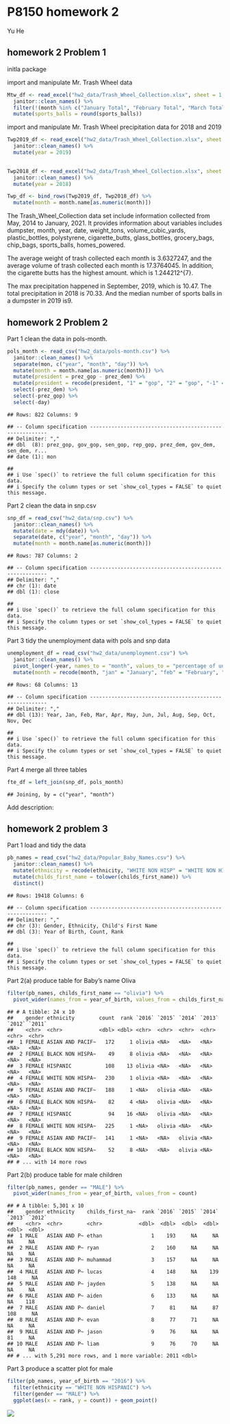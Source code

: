P8150 homework 2
================
Yu He

## homework 2 Problem 1

initla package

import and manipulate Mr. Trash Wheel data

``` r
Mtw_df <- read_excel("hw2_data/Trash_Wheel_Collection.xlsx", sheet = 1, range = "A2:N408") %>% 
  janitor::clean_names() %>% 
  filter(!(month %in% c("January Total", "February Total", "March Total", "April Total", "May Total", "June Total", "July Total", "August Total", "September Total", "October Total", "November  Total", "December Total", "Grand Total"))) %>% 
  mutate(sports_balls = round(sports_balls))
```

import and manipulate Mr. Trash Wheel precipitation data for 2018 and
2019

``` r
Twp2019_df <- read_excel("hw2_data/Trash_Wheel_Collection.xlsx", sheet = "2019 Precipitation", range = "A2:B14") %>% 
  janitor::clean_names() %>% 
  mutate(year = 2019)
  

Twp2018_df <- read_excel("hw2_data/Trash_Wheel_Collection.xlsx", sheet = "2018 Precipitation",  range = "A2:B14") %>% 
  janitor::clean_names() %>% 
  mutate(year = 2018)

Twp_df <- bind_rows(Twp2019_df, Twp2018_df) %>% 
  mutate(month = month.name[as.numeric(month)])
```

The Trash_Wheel_Collection data set include information collected from
May, 2014 to January, 2021. It provides information about variables
includes dumpster, month, year, date, weight_tons, volume_cubic_yards,
plastic_bottles, polystyrene, cigarette_butts, glass_bottles,
grocery_bags, chip_bags, sports_balls, homes_powered.

The average weight of trash collected each month is 3.6327247, and the
average volume of trash collected each month is 17.3764045. In addition,
the cigarette butts has the highest amount. which is 1.244212^{7}.

The max precipitation happened in September, 2019, which is 10.47. The
total precipitation in 2018 is 70.33. And the median number of sports
balls in a dumpster in 2019 is9.

## homework 2 Problem 2

Part 1 clean the data in pols-month.

``` r
pols_month <- read_csv("hw2_data/pols-month.csv") %>% 
  janitor::clean_names() %>% 
  separate(mon, c("year", "month", "day")) %>% 
  mutate(month = month.name[as.numeric(month)]) %>% 
  mutate(president = prez_gop - prez_dem) %>% 
  mutate(president = recode(president, "1" = "gop", "2" = "gop", "-1" = "dem")) %>% 
  select(-prez_dem) %>% 
  select(-prez_gop) %>% 
  select(-day)
```

    ## Rows: 822 Columns: 9

    ## -- Column specification --------------------------------------------------------
    ## Delimiter: ","
    ## dbl  (8): prez_gop, gov_gop, sen_gop, rep_gop, prez_dem, gov_dem, sen_dem, r...
    ## date (1): mon

    ## 
    ## i Use `spec()` to retrieve the full column specification for this data.
    ## i Specify the column types or set `show_col_types = FALSE` to quiet this message.

Part 2 clean the data in snp.csv

``` r
snp_df = read_csv("hw2_data/snp.csv") %>% 
  janitor::clean_names() %>% 
  mutate(date = mdy(date)) %>% 
  separate(date, c("year", "month", "day")) %>% 
  mutate(month = month.name[as.numeric(month)])
```

    ## Rows: 787 Columns: 2

    ## -- Column specification --------------------------------------------------------
    ## Delimiter: ","
    ## chr (1): date
    ## dbl (1): close

    ## 
    ## i Use `spec()` to retrieve the full column specification for this data.
    ## i Specify the column types or set `show_col_types = FALSE` to quiet this message.

Part 3 tidy the unemployment data with pols and snp data

``` r
unemployment_df = read_csv("hw2_data/unemployment.csv") %>% 
  janitor::clean_names() %>% 
  pivot_longer(-year, names_to = "month", values_to = "percentage of unemployment" ) %>%   
  mutate(month = recode(month, "jan" = "January", "feb" = "February", "mar" = "March", "apr" = "April", "may" = "May", "jun" = "June", "jul" = "July", "aug" = "August", "sep" = "September", "oct" = "October", "nov" = "November", "dec" = "December"))
```

    ## Rows: 68 Columns: 13

    ## -- Column specification --------------------------------------------------------
    ## Delimiter: ","
    ## dbl (13): Year, Jan, Feb, Mar, Apr, May, Jun, Jul, Aug, Sep, Oct, Nov, Dec

    ## 
    ## i Use `spec()` to retrieve the full column specification for this data.
    ## i Specify the column types or set `show_col_types = FALSE` to quiet this message.

Part 4 merge all three tables

``` r
fte_df = left_join(snp_df, pols_month)
```

    ## Joining, by = c("year", "month")

Add description:

## homework 2 problem 3

Part 1 load and tidy the data

``` r
pb_names = read_csv("hw2_data/Popular_Baby_Names.csv") %>% 
  janitor::clean_names() %>% 
  mutate(ethnicity = recode(ethnicity, "WHITE NON HISP" = "WHITE NON HISPANIC", "BLACK NON HISP" = "BLACK NON HISPANIC", "ASIAN AND PACI" = "ASIAN AND PACIFIC ISLANDER")) %>% 
  mutate(childs_first_name = tolower(childs_first_name)) %>% 
  distinct() 
```

    ## Rows: 19418 Columns: 6

    ## -- Column specification --------------------------------------------------------
    ## Delimiter: ","
    ## chr (3): Gender, Ethnicity, Child's First Name
    ## dbl (3): Year of Birth, Count, Rank

    ## 
    ## i Use `spec()` to retrieve the full column specification for this data.
    ## i Specify the column types or set `show_col_types = FALSE` to quiet this message.

Part 2(a) produce table for Baby’s name Oliva

``` r
filter(pb_names, childs_first_name == "olivia") %>%
  pivot_wider(names_from = year_of_birth, values_from = childs_first_name)
```

    ## # A tibble: 24 x 10
    ##    gender ethnicity        count  rank `2016` `2015` `2014` `2013` `2012` `2011`
    ##    <chr>  <chr>            <dbl> <dbl> <chr>  <chr>  <chr>  <chr>  <chr>  <chr> 
    ##  1 FEMALE ASIAN AND PACIF~   172     1 olivia <NA>   <NA>   <NA>   <NA>   <NA>  
    ##  2 FEMALE BLACK NON HISPA~    49     8 olivia <NA>   <NA>   <NA>   <NA>   <NA>  
    ##  3 FEMALE HISPANIC           108    13 olivia <NA>   <NA>   <NA>   <NA>   <NA>  
    ##  4 FEMALE WHITE NON HISPA~   230     1 olivia <NA>   <NA>   <NA>   <NA>   <NA>  
    ##  5 FEMALE ASIAN AND PACIF~   188     1 <NA>   olivia <NA>   <NA>   <NA>   <NA>  
    ##  6 FEMALE BLACK NON HISPA~    82     4 <NA>   olivia <NA>   <NA>   <NA>   <NA>  
    ##  7 FEMALE HISPANIC            94    16 <NA>   olivia <NA>   <NA>   <NA>   <NA>  
    ##  8 FEMALE WHITE NON HISPA~   225     1 <NA>   olivia <NA>   <NA>   <NA>   <NA>  
    ##  9 FEMALE ASIAN AND PACIF~   141     1 <NA>   <NA>   olivia <NA>   <NA>   <NA>  
    ## 10 FEMALE BLACK NON HISPA~    52     8 <NA>   <NA>   olivia <NA>   <NA>   <NA>  
    ## # ... with 14 more rows

Part 2(b) produce table for male children

``` r
filter(pb_names, gender == "MALE") %>% 
  pivot_wider(names_from = year_of_birth, values_from = count) 
```

    ## # A tibble: 5,301 x 10
    ##    gender ethnicity    childs_first_na~  rank `2016` `2015` `2014` `2013` `2012`
    ##    <chr>  <chr>        <chr>            <dbl>  <dbl>  <dbl>  <dbl>  <dbl>  <dbl>
    ##  1 MALE   ASIAN AND P~ ethan                1    193     NA     NA     NA     NA
    ##  2 MALE   ASIAN AND P~ ryan                 2    160     NA     NA     NA     NA
    ##  3 MALE   ASIAN AND P~ muhammad             3    157     NA     NA     NA     NA
    ##  4 MALE   ASIAN AND P~ lucas                4    148     NA    139    148     NA
    ##  5 MALE   ASIAN AND P~ jayden               5    138     NA     NA     NA     NA
    ##  6 MALE   ASIAN AND P~ aiden                6    133     NA     NA     NA    118
    ##  7 MALE   ASIAN AND P~ daniel               7     81     NA     87    108     NA
    ##  8 MALE   ASIAN AND P~ evan                 8     77     71     NA     NA     NA
    ##  9 MALE   ASIAN AND P~ jason                9     76     NA     NA     81     NA
    ## 10 MALE   ASIAN AND P~ liam                 9     76     70     NA     NA     NA
    ## # ... with 5,291 more rows, and 1 more variable: 2011 <dbl>

Part 3 produce a scatter plot for male

``` r
filter(pb_names, year_of_birth == "2016") %>% 
  filter(ethnicity == "WHITE NON HISPANIC") %>% 
  filter(gender == "MALE") %>% 
  ggplot(aes(x = rank, y = count)) + geom_point()
```

![](P8105_hw2_yh3430_files/figure-gfm/unnamed-chunk-11-1.png)<!-- -->

